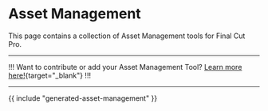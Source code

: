 # Asset Management

This page contains a collection of Asset Management tools for Final Cut Pro.

---

!!!
Want to contribute or add your Asset Management Tool? [Learn more here!](/contribute/){target="_blank"}
!!!

---

{{ include "generated-asset-management" }}
